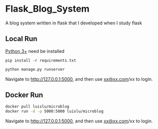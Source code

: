 # Flask_Blog_System
A blog system written in flask that I developed when I study flask

## Local Run

  [Python 3+](https://www.python.org/downloads/) need be installed

  ```
  pip install -r requirements.txt
  ```
  
  ```bash	
  python manage.py runserver
  ```
  Navigate to http://127.0.0.1:5000, and then use xx@xx.com/xx to login.

## Docker Run

  ```bash	
  docker pull luislu/microblog
  docker run -d -p 5000:5000 luislu/microblog
  ```
  Navigate to http://127.0.0.1:5000, and then use xx@xx.com/xx to login.


 

